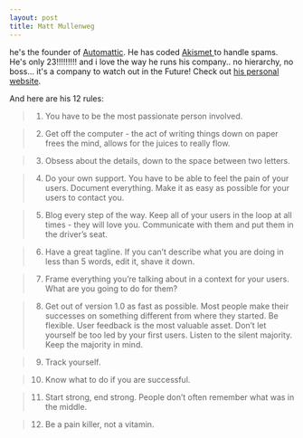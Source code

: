 ```yaml
---
layout: post
title: Matt Mullenweg
---
```


he's the founder of [Automattic](http://automattic.com/). He has coded [Akismet ](http://akismet.com/)to handle spams. He's only 23!!!!!!!!! and i love the way he runs his company.. no hierarchy, no boss... it's a company to watch out in the Future! Check out [his personal website](http://photomatt.net/).

And here are his 12 rules:

>  

> 1. You have to be the most passionate person involved.

> 2. Get off the computer - the act of writing things down on paper frees the mind, allows for the juices to really flow.

> 3. Obsess about the details, down to the space between two letters.

> 4. Do your own support. You have to be able to feel the pain of your users. Document everything. Make it as easy as possible for your users to contact you.

> 5. Blog every step of the way. Keep all of your users in the loop at all times - they will love you. Communicate with them and put them in the driver’s seat.

> 6. Have a great tagline. If you can’t describe what you are doing in less than 5 words, edit it, shave it down.

> 7. Frame everything you’re talking about in a context for your users. What are you going to do for them?

> 8. Get out of version 1.0 as fast as possible. Most people make their successes on something different from where they started. Be flexible. User feedback is the most valuable asset. Don’t let yourself be too led by your first users. Listen to the silent majority. Keep the majority in mind.

> 9. Track yourself.

> 10. Know what to do if you are successful.

> 11. Start strong, end strong. People don’t often remember what was in the middle.

> 12. Be a pain killer, not a vitamin.

